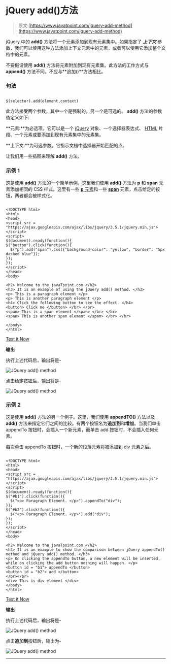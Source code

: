 # jQuery add()方法

> 原文:[https://www.javatpoint.com/jquery-add-method](https://www.javatpoint.com/jquery-add-method)

jQuery 中的 **add()** 方法将一个元素添加到现有元素集中。如果指定了 ***上下文*** 参数，我们可以使用这种方法添加上下文元素中的元素，或者可以使用它添加整个文档中的元素。

不要假设使用 **add()** 方法将元素附加到现有元素集。此方法的工作方式与 **append()** 方法不同。不应与**追加()**方法相比。

### 句法

```

$(selector).add(element,context)

```

此方法接受两个参数，其中一个是强制的，另一个是可选的。 **add()** 方法的参数值定义如下:

**元素:**为必选项。它可以是一个 [jQuery](https://www.javatpoint.com/jquery-tutorial) 对象、一个选择器表达式、 [HTML](https://www.javatpoint.com/html-tutorial) 片段、一个元素或要添加到现有元素集中的元素集。

**上下文:**为可选参数。它指示文档中选择器开始匹配的点。

让我们用一些插图来理解 **add()** 方法。

### 示例 1

这是使用 **add()** 方法的一个简单示例。这里我们使用 **add()** 方法为 **p** 和 **span** 元素添加相同的 CSS 样式。这里有一些 [**p** 元素](https://www.javatpoint.com/html-paragraph)和一些 [**span**](https://www.javatpoint.com/html-span-tag) 元素，点击给定的按钮，两者都会被样式化。

```

<!DOCTYPE html>
<html>
<head>
<script src = "https://ajax.googleapis.com/ajax/libs/jquery/3.5.1/jquery.min.js"> </script>
<script>
$(document).ready(function(){
$("button").click(function(){
  $("p").add("span").css({"background-color": "yellow", "border": "5px dashed blue"});
});
});
</script>
</head>
<body>

<h2> Welcome to the javaTpoint.com </h2>
<h3> It is an example of using the jQuery add() method. </h3>
<p> This is a paragraph element </p>
<p> This is another paragraph element </p>
<h4> Click the following button to see the effect. </h4>
<button> Click me </button> </br> </br>
<span> This is a span element </span> </br> </br>
<span> This is another span element </span> </br> </br>

</body>
</html>

```

[Test it Now](https://www.javatpoint.com/oprweb/test.jsp?filename=jquery-add-method1)

**输出**

执行上述代码后，输出将是-

![JQuery add() method](../Images/2e1a2f43f8b49e9355475bd402db7a6d.png)

点击给定按钮后，输出将是-

![JQuery add() method](../Images/7d76a4d13b5f275085499db36f17a1d6.png)

### 示例 2

这是使用 **add()** 方法的另一个例子。这里，我们使用 **appendTO()** 方法以及 **add()** 方法来指定它们之间的比较。有两个按钮名为**追加到**和**增加**。当我们单击 appendTo 按钮时，会插入一个新元素，而单击 add 按钮时，不会插入任何元素。

每次单击 appendTo 按钮时，一个新的段落元素将被添加到 div 元素之后。

```

<!DOCTYPE html>
<html>
<head>
<script src = "https://ajax.googleapis.com/ajax/libs/jquery/3.5.1/jquery.min.js"> </script>
<script>
$(document).ready(function(){
$("#b1").click(function(){
  $("<p> Paragraph Element. </p>").appendTo("div");
});
$("#b2").click(function(){
  $("<p> Paragraph Element. </p>").add("div");
});
});
</script>
</head>
<body>

<h2> Welcome to the javaTpoint.com </h2>
<h3> It is an example to show the comparison between jQuery appendTo() method and jQuery add() method. </h3>
<p> On clicking the appendTo button, a new element will be inserted, while on clicking the add button nothing will happen. </p>
<button id = "b1"> appendTo </button> 
<button id = "b2"> add </button>
</br></br>
<div> This is div element </div>
</body>
</html>

```

[Test it Now](https://www.javatpoint.com/oprweb/test.jsp?filename=jquery-add-method2)

**输出**

执行上述代码后，输出将是-

![JQuery add() method](../Images/25b7a9911a91d819ec04d8d6236a7cb8.png)

点击**追加到**按钮后，输出为-

![JQuery add() method](../Images/b34c63faef06438f49933127ebd37759.png)

* * *